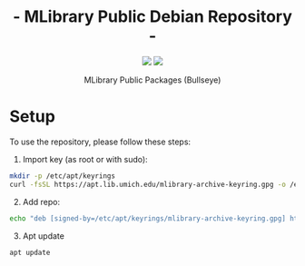 <p align="center">
 <h1 align="center"> - MLibrary Public Debian Repository - </h1>
</p>

<p align="center">
  <a href="https://github.com/mlibrary/apt-lib/actions/workflows/build-and-deploy.yml"><img src="https://github.com/mlibrary/apt-lib/actions/workflows/build-and-deploy.yml/badge.svg" /></a>
  <a href="https://www.gnu.org/licenses/agpl-3.0" ><img src="https://img.shields.io/badge/License-AGPL%20v3-blue.svg" /></a>
</p>

<p align="center">
MLibrary Public Packages (Bullseye)
</p>

# Setup
To use the repository, please follow these steps:
1. Import key (as root or with sudo):
```bash
mkdir -p /etc/apt/keyrings
curl -fsSL https://apt.lib.umich.edu/mlibrary-archive-keyring.gpg -o /etc/apt/keyrings/mlibrary-archive-keyring.gpg
```
2. Add repo:
```bash
echo "deb [signed-by=/etc/apt/keyrings/mlibrary-archive-keyring.gpg] https://apt.lib.umich.edu/github-pages-dep-repo bullseye main" > /etc/apt/sources.list.d/mlibrary.list
```
3. Apt update
```bash
apt update
```
